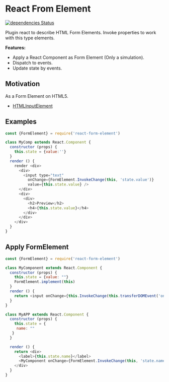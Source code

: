 # React From Element
[![dependencies Status](https://david-dm.org/jondotsoy/react-form-element/status.svg)](https://david-dm.org/jondotsoy/react-form-element)

Plugin react to describe HTML Form Elements. Invoke properties to work with this type elements.

**Features:**
- Apply a React Component as Form Element (Only a simulation).
- Dispatch to events.
- Update state by events.

## Motivation

As a Form Element on HTML5.

- [HTMLInputElement](https://developer.mozilla.org/en-US/docs/Web/API/HTMLInputElement)

## Examples

```javascript
const {FormElement} = require('react-form-element')

class MyComp extends React.Component {
  constructor (props) {
    this.state = {value:''}
  }
  render () {
    render <div>
      <div>
        <input type="text"
          onChange={FormElement.InvokeChange(this, 'state.value')}
          value={this.state.value} />
      </div>
      <div>
        <div>
          <h2>Preview</h2>
          <h4>{this.state.value}</h4>
        </div>
      </div>
    </div>
  }
}
```

## Apply FormElement

```javascript
const {FormElement} = require('react-form-element')

class MyComponent extends React.Component {
  constructor (props) {
    this.state = {value: ""}
    FormElement.implement(this)
  }
  render () {
    return <input onChange={this.InvokeChange(this.transferDOMEvent('onChange'))}>
  }
}

class MyAPP extends React.Component {
  constructor (props) {
    this.state = {
     name: ""
   }
  }

  render () {
    return <div>
      <label>{this.state.name}</label>
      <MyComponent onChange={FormElement.InvokeChange(this, 'state.name')} />
    </div>
  }
}
```
